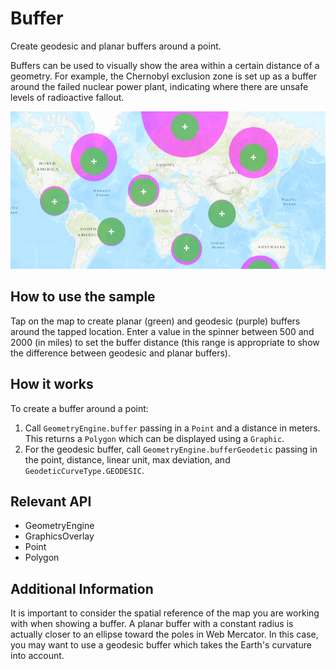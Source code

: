 # Buffer

Create geodesic and planar buffers around a point.

Buffers can be used to visually show the area within a certain distance of a geometry. For example, the Chernobyl exclusion zone is set up as a buffer around the failed nuclear power plant, indicating where there are unsafe levels of radioactive fallout.

<img src="Buffer.png">

## How to use the sample
Tap on the map to create planar (green) and geodesic (purple) buffers around the tapped location. Enter a value in the spinner between 500 and 2000 (in miles) to set the 
buffer distance (this range is appropriate to show the difference between geodesic and planar buffers).

## How it works
To create a buffer around a point:

1. Call `GeometryEngine.buffer` passing in a `Point` and a distance
 in meters. This returns a `Polygon` which can be displayed using a `Graphic`.
 2. For the geodesic buffer, call `GeometryEngine.bufferGeodetic` passing in the point, distance, linear unit, max deviation, and `GeodeticCurveType.GEODESIC`.


## Relevant API

* GeometryEngine
* GraphicsOverlay
* Point
* Polygon


## Additional Information
It is important to consider the spatial reference of the map you are working with when showing a buffer. A planar buffer with a constant radius is actually closer to an ellipse toward the poles in Web Mercator. In this case, you may want to use a geodesic buffer which takes the Earth's curvature into account.
